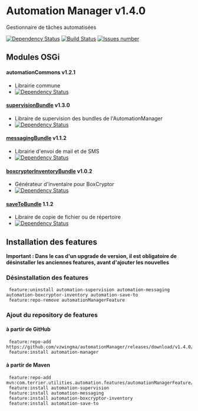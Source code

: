# Automation Manager v1.4.0
Gestionnaire de tâches automatisées

[![Dependency Status](https://www.versioneye.com/user/projects/566f2ef71079970030000001/badge.svg?style=flat)](https://www.versioneye.com/user/projects/566f2ef71079970030000001)
<a href='https://travis-ci.org/vzwingma/automationManager'><img src='https://api.travis-ci.org/vzwingma/automationManager.svg?branch=master' alt='Build Status' /></a>
<a href='https://github.com/vzwingma/automationManager/issues'><img src='http://githubbadges.herokuapp.com/vzwingma/automationManager/issues?style=square' alt='Issues number' /></a>


## Modules OSGi

#### automationCommons v1.2.1
  *  Librairie commune
  * [![Dependency Status](https://www.versioneye.com/user/projects/566f2f0c107997003e000001/badge.svg?style=flat)](https://www.versioneye.com/user/projects/566f2f0c107997003e000001)

#### [supervisionBundle](https://github.com/vzwingma/automationManager/wiki/%5BBUNDLE%5D-Supervision) v1.3.0
  *  Libraire de supervision des bundles de l'AutomationManager
  *  [![Dependency Status](https://www.versioneye.com/user/projects/5675bcf2107997002d0008e4/badge.svg?style=flat)](https://www.versioneye.com/user/projects/5675bcf2107997002d0008e4)

#### [messagingBundle](https://github.com/vzwingma/automationManager/wiki/%5BBUNDLE%5D-Messaging) v1.1.2 
  *  Librairie d'envoi de mail et de SMS
  * [![Dependency Status](https://www.versioneye.com/user/projects/566f2f1b1079970030000014/badge.svg?style=flat)](https://www.versioneye.com/user/projects/566f2f1b1079970030000014)
    

#### [boxcryptorInventoryBundle](https://github.com/vzwingma/automationManager/wiki/%5BBUNDLE%5D-Boxcryptor-Inventory-Generator) v1.0.2
  *  Générateur d'inventaire pour BoxCryptor
  * [![Dependency Status](https://www.versioneye.com/user/projects/5675bcf1107997003e000859/badge.svg?style=flat)](https://www.versioneye.com/user/projects/5675bcf1107997003e000859)

#### [saveToBundle](https://github.com/vzwingma/automationManager/wiki/%5BBUNDLE%5D-SaveTo) 1.1.2
  *  Libraire de copie de fichier ou de répertoire
  *  [![Dependency Status](https://www.versioneye.com/user/projects/566f2f24107997003e000004/badge.svg?style=flat)](https://www.versioneye.com/user/projects/566f2f24107997003e000004)

## Installation des features

**Important : Dans le cas d'un upgrade de version, il est obligatoire de désinstaller les anciennes features, avant d'ajouter les nouvelles**

### Désinstallation des features

     feature:uninstall automation-supervision automation-messaging automation-boxcryptor-inventory automation-save-to
     feature:repo-remove automationManagerFeature

### Ajout du repository de features

#### à partir de GitHub

     feature:repo-add https://github.com/vzwingma/automationManager/releases/download/v1.4.0/feature.xml
     feature:install automation-manager
     
#### à partir de Maven

     feature:repo-add mvn:com.terrier.utilities.automation.features/automationManagerFeature/1.4.0/xml/features
     feature:install automation-supervision
     feature:install automation-messaging
     feature:install automation-boxcryptor-inventory
     feature:install automation-save-to